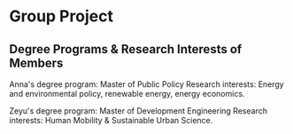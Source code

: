 # Group Project

## Degree Programs & Research Interests of Members

Anna's degree program: Master of Public Policy
Research interests: Energy and environmental policy, renewable energy, energy economics.

Zeyu's degree program: Master of Development Engineering
Research interests: Human Mobility & Sustainable Urban Science.
